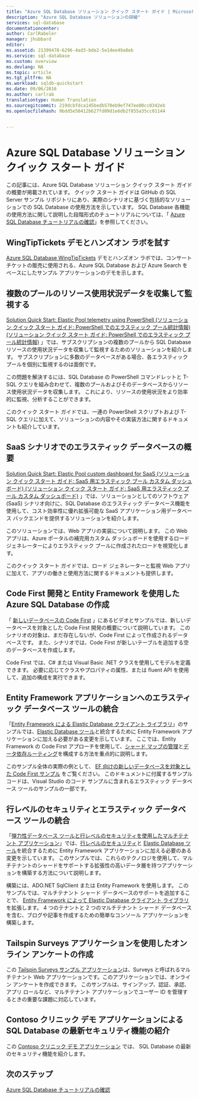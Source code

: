 ```yaml
---
title: "Azure SQL Database ソリューション クイック スタート ガイド | Microsoft Docs"
description: "Azure SQL Database ソリューションの詳細"
services: sql-database
documentationcenter: 
author: CarlRabeler
manager: jhubbard
editor: 
ms.assetid: 21399478-6296-4ad3-bde2-5e14ee49a8eb
ms.service: sql-database
ms.custom: overview
ms.devlang: NA
ms.topic: article
ms.tgt_pltfrm: NA
ms.workload: sqldb-quickstart
ms.date: 09/06/2016
ms.author: carlrab
translationtype: Human Translation
ms.sourcegitcommit: 219dcbfdca145bedb570eb9ef747ee00cc0342eb
ms.openlocfilehash: 9bdd5e50412b627fd09d1e6db2f855a35cc01144


---
```

# <a name="explore-azure-sql-database-solution-quick-starts"></a>Azure SQL Database ソリューション クイック スタート ガイド
この記事には、Azure SQL Database ソリューション クイック スタート ガイドの概要が掲載されています。 クイック スタート ガイドは GitHub の SQL Server サンプル リポジトリにあり、実際のシナリオに基づく包括的なソリューションでの SQL Database の使用方法を示しています。 SQL Database 各機能の使用方法に関して説明した段階形式のチュートリアルについては、「 [Azure SQL Database チュートリアルの確認](sql-database-explore-tutorials.md)」を参照してください。

## <a name="try-the-wingtiptickets-demo-and-hands-on-lab"></a>WingTipTickets デモとハンズオン ラボを試す
[Azure SQL Database WingTipTickets](https://github.com/microsoft/wingtiptickets) デモとハンズオン ラボでは、コンサート チケットの販売に使用される、Azure SQL Database および Azure Search をベースにしたサンプル アプリケーションのデモを示します。

## <a name="collect-and-monitor-resource-usage-data-across-multiple-pools"></a>複数のプールのリソース使用状況データを収集して監視する
[Solution Quick Start: Elastic Pool telemetry using PowerShell (ソリューション クイック スタート ガイド: PowerShell でのエラスティック プール統計情報) (ソリューション クイック スタート ガイド: PowerShell でのエラスティック プール統計情報)](https://github.com/Microsoft/sql-server-samples/tree/master/samples/manage/azure-sql-db-elastic-pools) 」では、サブスクリプションの複数のプールから SQL Database リソースの使用状況データを収集して監視するためのソリューションを紹介します。 サブスクリプションに多数のデータベースがある場合、各エラスティック プールを個別に監視するのは面倒です。

この問題を解決するには、SQL Database の PowerShell コマンドレットと T-SQL クエリを組み合わせて、複数のプールおよびそのデータベースからリソース使用状況データを収集します。 これにより、リソースの使用状況をより効率的に監視、分析することができます。

このクイック スタート ガイドでは、一連の PowerShell スクリプトおよび T-SQL クエリに加えて、ソリューションの内容やその実装方法に関するドキュメントも紹介しています。

## <a name="get-started-with-elastic-database-in-an-saas-scenario"></a>SaaS シナリオでのエラスティック データベースの概要
 [Solution Quick Start: Elastic Pool custom dashboard for SaaS (ソリューション クイック スタート ガイド: SaaS 用エラスティック プール カスタム ダッシュボード) (ソリューション クイック スタート ガイド: SaaS 用エラスティック プール カスタム ダッシュボード)](https://github.com/Microsoft/sql-server-samples/tree/master/samples/manage/azure-sql-db-elastic-pools-custom-dashboard) 」では、ソリューションとしてのソフトウェア (SaaS) シナリオ向けに、SQL Database のエラスティック データベース機能を使用して、コスト効率性に優れ拡張可能な SaaS アプリケーション用データベース バックエンドを提供するソリューションを紹介します。

このソリューションでは、Web アプリの実装について説明します。 この Web アプリは、Azure ポータルの補完用カスタム ダッシュボードを使用するロード ジェネレーターによりエラスティック プールに作成されたロードを視覚化します。

このクイック スタート ガイドでは、ロード ジェネレーターと監視 Web アプリに加えて、アプリの働きと使用方法に関するドキュメントも提供します。

## <a name="create-an-azure-sql-database-by-using-code-first-development-and-the-entity-framework"></a>Code First 開発と Entity Framework を使用した Azure SQL Database の作成
「 [新しいデータベースの Code First](https://msdn.microsoft.com/data/jj193542.aspx) 」にあるビデオとサンプルでは、新しいデータベースを対象とした Code First 開発の概要について説明しています。 このシナリオの対象は、まだ存在しないが、Code First によって作成されるデータベースです。 また、シナリオでは、Code First が新しいテーブルを追加する空のデータベースを作成します。

Code First では、C# または Visual Basic .NET クラスを使用してモデルを定義できます。 必要に応じてクラスやプロパティの属性、または fluent API を使用して、追加の構成を実行できます。

## <a name="integrate-elastic-database-tools-into-an-entity-framework-application"></a>Entity Framework アプリケーションへのエラスティック データベース ツールの統合
「[Entity Framework による Elastic Database クライアント ライブラリ](sql-database-elastic-scale-use-entity-framework-applications-visual-studio.md)」のサンプルでは、[Elastic Database ツール](sql-database-elastic-scale-get-started.md)と統合するために Entity Framework アプリケーションに加える必要がある変更を示しています。 ここでは、Entity Framework の Code First アプローチを使用して、[シャード マップの管理](sql-database-elastic-scale-shard-map-management.md)と[データ依存ルーティング](sql-database-elastic-scale-data-dependent-routing.md)を構成する方法を重点的に説明します。

このサンプル全体の実際の例として、 [EF 向けの新しいデータベースを対象とした Code First サンプル](http://msdn.microsoft.com/data/jj193542.aspx) をご覧ください。 このドキュメントに付属するサンプル コードは、Visual Studio のコード サンプルに含まれるエラスティック データベース ツールのサンプルの一部です。

## <a name="integrate-elastic-database-tools-with-row-level-security"></a>行レベルのセキュリティとエラスティック データベース ツールの統合
「[弾力性データベース ツールと行レベルのセキュリティを使用したマルチテナント アプリケーション](sql-database-elastic-tools-multi-tenant-row-level-security.md)」では、[行レベルのセキュリティ](https://msdn.microsoft.com/library/dn765131)と [Elastic Database ツール](sql-database-elastic-scale-get-started.md)を統合するために Entity Framework アプリケーションに加える必要のある変更を示しています。 このサンプルでは、これらのテクノロジを使用して、マルチテナントのシャードをサポートする拡張性の高いデータ層を持つアプリケーションを構築する方法について説明します。

構築には、ADO.NET SqlClient または Entity Framework を使用します。 このサンプルでは、マルチテナント シャード データベースのサポートを追加することで、 [Entity Framework によって Elastic Database クライアント ライブラリ](sql-database-elastic-scale-use-entity-framework-applications-visual-studio.md) を拡張します。
4 つのテナントと 2 つのマルチテナント シャード データベースを含む、ブログや記事を作成するための簡単なコンソール アプリケーションを構築します。

## <a name="create-online-surveys-with-the-tailspin-surveys-application"></a>Tailspin Surveys アプリケーションを使用したオンライン アンケートの作成
この [Tailspin Surveys サンプル アプリケーション](https://github.com/Azure-Samples/guidance-identity-management-for-multitenant-apps/blob/master/docs/running-the-app.md)は、Surveys と呼ばれるマルチテナント Web アプリケーションです。このアプリケーションでは、オンライン アンケートを作成できます。 このサンプルは、サインアップ、認証、承認、アプリ ロールなど、マルチテナント アプリケーションでユーザー ID を管理するときの重要な課題に対応しています。

## <a name="learn-about-the-latest-security-features-of-sql-database-with-the-contoso-clinic-demo-application"></a>Contoso クリニック デモ アプリケーションによる SQL Database の最新セキュリティ機能の紹介
この [Contoso クリニック デモ アプリケーション](https://github.com/Microsoft/azure-sql-security-sample) では、 SQL Database の最新のセキュリティ機能を紹介します。

## <a name="next-steps"></a>次のステップ
[Azure SQL Database チュートリアルの確認](sql-database-explore-tutorials.md)




<!--HONumber=Nov16_HO3-->


